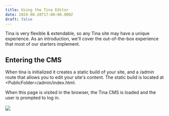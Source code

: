 ```yaml
---
title: Using the Tina Editor
date: 2024-08-28T17:00:00.000Z
draft: false
---
```


Tina is very flexible & extendable, so any Tina site may have a unique experience. As an introduction, we'll cover the out-of-the-box experience that most of our starters implement.

## Entering the CMS

When tina is initialized it creates a static build of your site, and a /admin route that allows you to edit your site's content. The static build is located at \<PublicFolder>/admin/index.html.

When this page is visited in the browser, the Tina CMS is loaded and the user is prompted to log in.\
\
![](/img/tina-dashboard.png)
